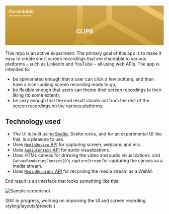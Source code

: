 [![Clips — Formidable, We build the modern web](https://raw.githubusercontent.com/FormidableLabs/clips/main/clips-Hero.png)](https://formidable.com/open-source/)

This repo is an active experiment. The primary goal of this app is to make it easy to create short screen recordings that are shareable to various platforms – such as LinkedIn and YouTube – all using web APIs. The app is intended to:

- be opinionated enough that a user can click a few buttons, and then have a nice-looking screen recording ready to go;
- be flexible enough that users can theme their screen recordings to their liking (to some extent);
- be sexy enough that the end result stands out from the rest of the screen recordings on the various platforms.

## Technology used

- The UI is built using [Svelte](https://svelte.dev/). Svelte rocks, and for an experimental UI like this, is a pleasure to use.
- Uses [`MediaDevice` API](https://developer.mozilla.org/en-US/docs/Web/API/MediaDevices) for capturing screen, webcam, and mic.
- Uses [`AudioContext` API](https://developer.mozilla.org/en-US/docs/Web/API/AudioContext) for audio visualizations.
- Uses HTML canvas for drawing the video and audio visualizations, and `CanvasRenderingContext2D`'s `captureStream` for capturing the canvas as a media stream.
- Uses [`MediaRecorder` API](https://developer.mozilla.org/en-US/docs/Web/API/MediaRecorder) for recording the media stream as a WebM.

End result is an interface that looks something like this:

![Sample screenshot](./docs/sample.jpg)

(Still in progress, working on improving the UI and screen recording styling/layouts/presets.)
